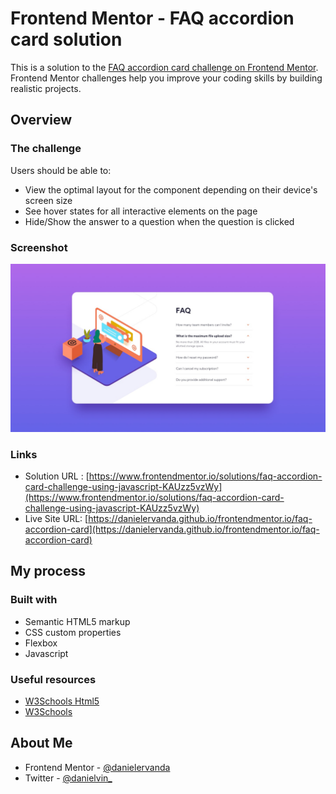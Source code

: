 # Frontend Mentor - FAQ accordion card solution

This is a solution to the [FAQ accordion card challenge on Frontend Mentor](https://www.frontendmentor.io/challenges/faq-accordion-card-XlyjD0Oam). Frontend Mentor challenges help you improve your coding skills by building realistic projects.

## Overview

### The challenge

Users should be able to:

-   View the optimal layout for the component depending on their device's screen size
-   See hover states for all interactive elements on the page
-   Hide/Show the answer to a question when the question is clicked

### Screenshot

![](./design/desktop-design.jpg)

### Links

-   Solution URL : [https://www.frontendmentor.io/solutions/faq-accordion-card-challenge-using-javascript-KAUzz5vzWy](https://www.frontendmentor.io/solutions/faq-accordion-card-challenge-using-javascript-KAUzz5vzWy)
-   Live Site URL: [https://danielervanda.github.io/frontendmentor.io/faq-accordion-card](https://danielervanda.github.io/frontendmentor.io/faq-accordion-card)

## My process

### Built with

-   Semantic HTML5 markup
-   CSS custom properties
-   Flexbox
-   Javascript

### Useful resources

-   [W3Schools Html5](https://www.w3schools.com/html/)
-   [W3Schools](https://www.w3schools.com/css/)

## About Me

-   Frontend Mentor - [@danielervanda](https://www.frontendmentor.io/profile/danielervanda)
-   Twitter - [@danielvin\_](https://www.twitter.com/danielvin_)
